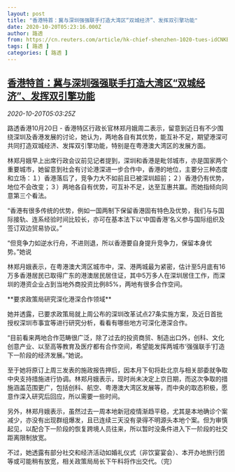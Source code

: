 ```yaml
---
layout: post
title: "香港特首：冀与深圳强强联手打造大湾区“双城经济”、发挥双引擎功能"
date: 2020-10-20T05:23:16.000Z
author: 路透
from: https://cn.reuters.com/article/hk-chief-shenzhen-1020-tues-idCNKBS2750IX
tags: [ 路透 ]
categories: [ 路透 ]
---
```

<!--1603171396000-->
[香港特首：冀与深圳强强联手打造大湾区“双城经济”、发挥双引擎功能](https://cn.reuters.com/article/hk-chief-shenzhen-1020-tues-idCNKBS2750IX)
------

<div>
<div><i>2020-10-20T05:03:25Z</i></div><p>路透香港10月20日 - 香港特区行政长官林郑月娥周二表示，留意到近日有不少围绕深圳及香港发展的讨论，她认为，两地各自有其优势，能互补不足，期望港深可共同打造双城经济、发挥双引擎功能，特别是在粤港澳大湾区的发展方面。</p><p>林郑月娥早上出席行政会议前见记者提到，深圳和香港是毗邻城市，亦是国家两个重要城市，她留意到社会有讨论港深进一步合作中，香港的地位，主要分三种态度和立场：１）香港落后了，竞争力大不如前且已被深圳超前；２）香港仍有优势，地位不会改变；３）两地各自有优势，可互补不足，达至互惠共赢。而她指倾向同意第三个看法。</p><p>“香港有很多传统的优势，例如一国两制下保留香港固有特色及优势，我们与与国际接轨、连系经验时间比较长，亦可在基本法下以‘中国香港’名义参与国际组织及签订双边贸易协议。”</p><p>“但竞争力如逆水行舟，不进则退，所以香港要自身提升竞争力，保留本身优势。”她说</p><p>林郑月娥表示，在粤港澳大湾区城市中，深、港两城最为紧密，估计至5月底有16万多香港居民已取得广东的港澳居民居住证，其中5万多人在深圳居住工作，而深圳的港资企业占到当地外商投资比例85%，两地有很多合作空间。</p><p>**要求政策局研究深化港深合作领域**</p><p>她并透露，已要求政策局就上周公布的深圳改革试点27条实施方案，及近日首批授权深圳市事宜等进行研究分析，看看有哪些地方可深化港深合作。</p><p>“目前看来两地合作范畴很广泛，除了过去的投资商贸、制造出口外，创科、文化创意产业、以至高等教育及医疗都有合作空间，希望能发挥两城市‘强强联手’打造下一阶段的经济发展。”她说。</p><p>至于她将原订上周三发表的施政报告押后，因本月下旬将赴北京与相关部委就争取中央支持措施进行协调。林郑月娥表示，现时尚未决定上京日期，而这次争取的措施涵盖范围更广，包括创科、航空、粤港澳大湾区发展等，而中央的取态积极，愿意作深入研究后回应，所以需要一些时间。</p><p>另外，林郑月娥表示，虽然过去一周本地新冠疫情渐趋平稳，尤其是本地确诊个案减少，亦没有出现群组爆发，且已连续三天没有录得不明源头本地个案。但为审慎起见，以配合下一阶段的恢复跨境人员往来，所以暂时没条件进入下一阶段的社交距离限制放宽。</p><p>不过，她透露有部分社交和经济活动如婚礼仪式（非饮宴宴会）、本开办地旅行团等或可能稍有放宽，相关政策局局长下午料将作出交代。（完）</p>
</div>
